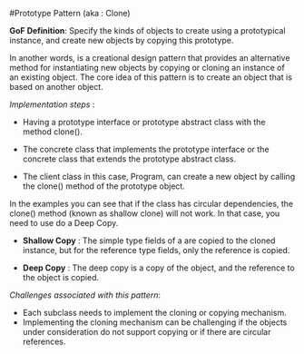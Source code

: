 #Prototype Pattern (aka : Clone)

**GoF Definition**:
Specify the kinds of objects to create using a prototypical instance, and create new objects by copying this prototype.

In another words, is a creational design pattern that provides an alternative method for instantiating new objects by copying or cloning an instance of an existing object. The core idea of this pattern is to 
create an object that is based on another object.


*Implementation steps* :
* Having a prototype interface or prototype abstract class with the method clone().

* The concrete class that implements the prototype interface or the concrete class that extends the prototype abstract class.

* The client class in this case, Program, can create a new object by calling the clone() method of the prototype object.

In the examples you can see that if the class has circular dependencies, the clone() method (known as shallow clone) will not work. In that case, you need to use do a Deep Copy.

* **Shallow Copy** : The simple type fields of a are copied to the cloned instance, but for the reference type fields, only the reference is copied.


* **Deep Copy** : The deep copy is a copy of the object, and the reference to the object is copied.

*Challenges associated with this pattern*:
* Each subclass needs to implement the cloning or copying mechanism.
* Implementing the cloning mechanism can be challenging if the objects under consideration do not support copying or if there are circular references.